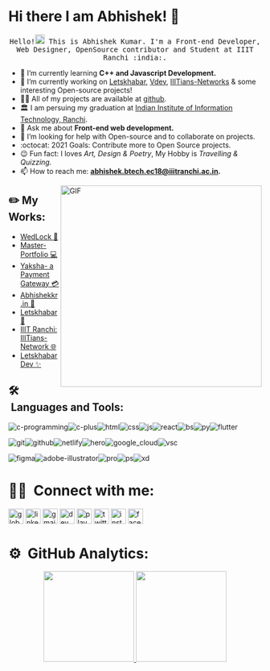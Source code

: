 # Hi there I am Abhishek! 👋

<p align="center">
  <samp>
    Hello!<img src="https://github.com/vimalverma558/vimalverma558/blob/v2/img/Hi.gif" width="19px"> This is Abhishek Kumar. I'm a Front-end Developer, Web Designer, OpenSource contributor and Student at IIIT Ranchi :india:.


- 🌱 I’m currently learning **C++ and Javascript Development.**
- 🔭 I’m currently working on [Letskhabar](https://github.com/letskhabar), [Vdev](https://github.com/vdev-in), [IIITians-Networks](https://github.com/IIITians-Network) & some interesting Open-source projects!
- 👨‍💻 All of my projects are available at [github](https://github.com/Abhishekkr93?tab=repositories).
- 🏛️ I am persuing my graduation at [Indian Institute of Information Technology, Ranchi](http://iiitranchi.ac.in/).
- 💬 Ask me about **Front-end web development.**
- 👯 I’m looking for help with Open-source and to collaborate on projects.
- :octocat: 2021 Goals: Contribute more to Open Source projects.
- 😉 Fun fact: I loves *Art, Design & Poetry*, My Hobby is *Travelling & Quizzing.*
- 📫 How to reach me: **abhishek.btech.ec18@iiitranchi.ac.in.**
  </samp>
</p>


<img align="right" width="400" alt="GIF" src="https://blog.cloudlayer.io/content/images/2020/12/coding-freak.gif"/>


## :pencil2: My Works:
- [WedLock 💍](https://wedlock.netlify.app/)
- [Master-Portfolio 💻](https://github.com/vimalverma558/master-portfolio) 
- [Yaksha- a Payment Gateway 💳](https://github.com/Abhishekkr93/Yaksha_a-payment-gateway)
- [Abhishekkr.in 👦](https://vdev.in/@abhishekkr)
- [Letskhabar 📰](https://letskhabar.com)
- [IIIT Ranchi: IIITians-Network 🌐](https://ranchi.iiitiansnetwork.com/)
- [Letskhabar Dev ✨](https://dev.letskhabar.com)


 ## 🛠 &nbsp;Languages and Tools: 
<img src="https://logo.letskhabar.com/img/?tool=c-programming" alt="c-programming"><img src="https://logo.letskhabar.com//img/?tool=c-plus" alt="c-plus"><img src="https://logo.letskhabar.com/img/?tool=html" alt="html"><img src="https://logo.letskhabar.com//img/?tool=css" alt="css"><img src="https://logo.letskhabar.com/img/?tool=js" alt="js"><img src="https://logo.letskhabar.com/img/?tool=react" alt="react"><img src="https://logo.letskhabar.com/img/?tool=bootstrap" alt="bs"><img src="https://logo.letskhabar.com/img/?tool=python" alt="py"><img src="https://logo.letskhabar.com/img/?tool=flutter" alt="flutter">

<img src="https://logo.letskhabar.com/img/?tool=git" alt="git"><img src="https://logo.letskhabar.com/img/?tool=github" alt="github"><img src="https://logo.letskhabar.com/img/?tool=netlify" alt="netlify"><img src="https://logo.letskhabar.com/img/?tool=heroku" alt="hero"><img src="https://logo.letskhabar.com/img/?tool=google_cloud" alt="google_cloud"><img src="https://logo.letskhabar.com/img/?tool=vs-code" alt="vsc">

<img src="https://logo.letskhabar.com/img/?tool=figma" alt="figma"><img src="https://logo.letskhabar.com/img/?tool=adobe-illustrator" alt="adobe-illustrator"><img src="https://logo.letskhabar.com/img/?tool=adobe-premiere-pro" alt="pro"><img src="https://logo.letskhabar.com/img/?tool=adobe-photoshop" alt="ps"><img src="https://logo.letskhabar.com/img/?tool=adobe-xd" alt="xd">


# 🤝🏻 &nbsp;Connect with me:
[<img src="https://logo.letskhabar.com/img/?tool=globe" alt="globe" width="30px">](https://vdev.in/@abhishekkr)
[<img src="https://logo.letskhabar.com/img/?tool=linkedin" alt="linkedin" width="30px">](https://www.linkedin.com/in/abhishek-kumar-544057174)
[<img src="https://logo.letskhabar.com/img/?tool=gmail" alt="gmail" width="30px">](mailto:abhishek.btech.ec18@iiitranchi.ac.in)
[<img src="https://logo.letskhabar.com/img/?tool=dev" alt="dev" width="30px">](https://dev.to/amazing__ak)
[<img src="https://logo.letskhabar.com/img/?tool=play-button" alt="play" width="30px">](https://youtube.com/amazingak)
[<img src="https://logo.letskhabar.com/img/?tool=twitter" alt="twitter" width="30px">](https://twitter.com/amazing__ak)
[<img src="https://logo.letskhabar.com/img/?tool=instagram" alt="instagram" width="30px">](https://instagram.com/amazing__ak)
[<img src="https://logo.letskhabar.com/img/?tool=facebook" alt="facebook" width="30px">](https://www.facebook.com/AmazingAK)


# ⚙️ &nbsp;GitHub Analytics:
<p align="center">
<a href="https://github.com/Abhishekkr93">
  <img height="180em" src="https://github-readme-stats-eight-theta.vercel.app/api?username=Abhishekkr93&show_icons=true&theme=algolia&include_all_commits=true&count_private=true"/>
  <img height="180em" src="https://github-readme-stats-eight-theta.vercel.app/api/top-langs/?username=Abhishekkr93&layout=compact&langs_count=8&theme=algolia"/>
</a>
</p>
